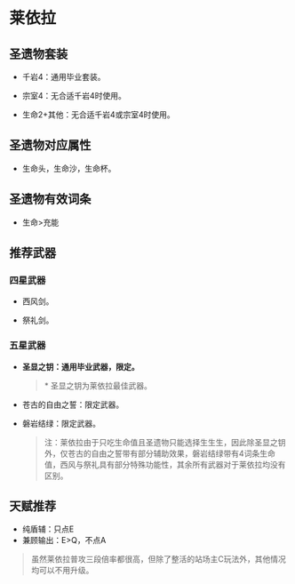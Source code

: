 # 莱依拉

## 圣遗物套装  

- 千岩4：通用毕业套装。  

- 宗室4：无合适千岩4时使用。  

- 生命2+其他：无合适千岩4或宗室4时使用。  

## 圣遗物对应属性  

- 生命头，生命沙，生命杯。  

## 圣遗物有效词条  

- 生命>充能  

## 推荐武器  

### 四星武器  

- 西风剑。  

- 祭礼剑。  

### 五星武器  

- **圣显之钥：通用毕业武器，限定。**  

  > \* 圣显之钥为莱依拉最佳武器。  

- 苍古的自由之誓：限定武器。  

- 磐岩结绿：限定武器。  

  > 注：莱依拉由于只吃生命值且圣遗物只能选择生生生，因此除圣显之钥外，仅苍古的自由之誓带有部分辅助效果，磐岩结绿带有4词条生命值，西风与祭礼具有部分特殊功能性，其余所有武器对于莱依拉均没有区别。

## 天赋推荐  

- 纯盾辅：只点E  
- 兼顾输出：E>Q，不点A  

> 虽然莱依拉普攻三段倍率都很高，但除了整活的站场主C玩法外，其他情况均可以不用升级。
